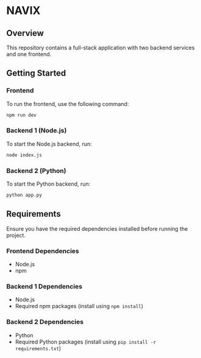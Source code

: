 
# NAVIX

## Overview  
This repository contains a full-stack application with two backend services and one frontend.

## Getting Started  

### Frontend  
To run the frontend, use the following command:  
```sh
npm run dev
```

### Backend 1 (Node.js)  
To start the Node.js backend, run:  
```sh
node index.js
```

### Backend 2 (Python)  
To start the Python backend, run:  
```sh
python app.py
```

## Requirements  
Ensure you have the required dependencies installed before running the project.

### Frontend Dependencies  
- Node.js  
- npm  

### Backend 1 Dependencies  
- Node.js  
- Required npm packages (install using `npm install`)  

### Backend 2 Dependencies  
- Python  
- Required Python packages (install using `pip install -r requirements.txt`)  
